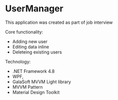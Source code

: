 # UserManager
This application was created as part of job interview

Core functionality:
- Adding new user
- Editing data inline
- Deleteing existing users

Technology:
- .NET Framework 4.8
- WPF,
- GalaSoft MVVM Light library
- MVVM Pattern
- Material Design Toolkit
